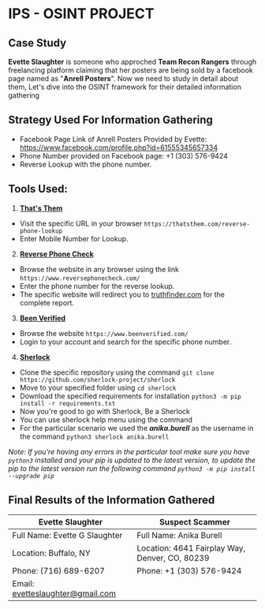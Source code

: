 
# IPS - OSINT PROJECT 

## Case Study
**Evette Slaughter** is someone who approched **Team Recon Rangers** through freelancing platform claiming that her posters are being sold by a facebook page named as "**Anrell Posters**". Now we need to study in detail about them, Let's dive into the OSINT framework for their detailed information gathering

## Strategy Used For Information Gathering
- Facebook Page Link of Anrell Posters Provided by Evette: https://www.facebook.com/profile.php?id=61555345657334
- Phone Number provided on Facebook page: +1 (303) 576-9424
- Reverse Lookup with the phone number.

## Tools Used:

1. [**That's Them**](https://thatsthem.com/)
- Visit the specific URL in your browser `https://thatsthem.com/reverse-phone-lookup`
- Enter Mobile Number for Lookup.

2. **[Reverse Phone Check](https://www.reversephonecheck.com/)** 
- Browse the website in any browser using the link `https://www.reversephonecheck.com/`
- Enter the phone number for the reverse lookup.
- The specific website will redirect you to [truthfinder.com](https://truthfinder.com/) for the complete report.

3. [**Been Verified**](https://www.beenverified.com/)
- Browse the website `https://www.beenverified.com/`
- Login to your account and search for the specific phone number.


4. **[Sherlock](https://github.com/msaaadd/OSINT-CaseStudy/tree/main/sherlock-master)**
 - Clone the specific repository using the command `git clone https://github.com/sherlock-project/sherlock`
 - Move to your specified folder  using `cd sherlock`
 - Download the specified requirements for installation `python3 -m pip install -r requirements.txt`
 - Now you're good to go with Sherlock, Be a Sherlock
 - You can use sherlock help menu using the command 
 - For the particular scenario we used the ***anika.burell*** as the username in the command `python3 sherlock anika.burell`

*Note: If you're having any errors in the particular tool make sure you have `python3` installed and your pip is updated to the latest version, to update the pip to the latest version run the following command `python3 -m pip install --upgrade pip`*


    

## Final Results of the Information Gathered

|Evette Slaughter| Suspect Scammer |
|--|--|
|Full Name: Evette G Slaughter | Full Name: Anika Burell
|Location: Buffalo, NY|Location: 4641 Fairplay Way, Denver, CO, 80239 |
|Phone: (716) 689-6207|Phone: +1 (303) 576-9424|
|Email: evetteslaughter@gmail.com|  |




